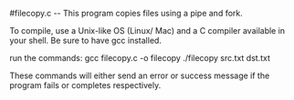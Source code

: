 #filecopy.c -- This program copies files using a pipe and fork.

To compile, use a Unix-like OS (Linux/ Mac) and a C compiler available in your shell. Be sure to have gcc installed. 

run the commands:
gcc filecopy.c -o filecopy
./filecopy src.txt dst.txt

These commands will either send an error or success message if the program fails or completes respectively. 
